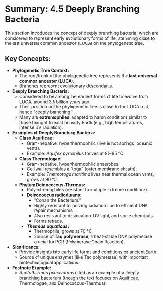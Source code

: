 # Summary: 4.5 Deeply Branching Bacteria

This section introduces the concept of deeply branching bacteria, which are considered to represent early evolutionary forms of life, stemming close to the last universal common ancestor (LUCA) on the phylogenetic tree.

## Key Concepts:

*   **Phylogenetic Tree Context:**
    *   The root/trunk of the phylogenetic tree represents the **last universal common ancestor (LUCA)**.
    *   Branches represent evolutionary descendants.
*   **Deeply Branching Bacteria:**
    *   Considered to be among the earliest forms of life to evolve from LUCA, around 3.5 billion years ago.
    *   Their position on the phylogenetic tree is close to the LUCA root, hence "deeply branching."
    *   Many are **extremophiles**, adapted to harsh conditions similar to those thought to exist on early Earth (e.g., high temperatures, intense UV radiation).
*   **Examples of Deeply Branching Bacteria:**
    *   **Class Aquificae:**
        *   Gram-negative, hyperthermophilic (live in hot springs, oceanic vents).
        *   Example: *Aquifex pyrophilus* thrives at 85-95 °C.
    *   **Class Thermotogae:**
        *   Gram-negative, hyperthermophilic anaerobes.
        *   Cell wall resembles a "toga" (outer membrane sheath).
        *   Example: *Thermotoga maritima* lives near thermal ocean vents, grows at 90 °C.
    *   **Phylum Deinococcus-Thermus:**
        *   Polyextremophiles (resistant to multiple extreme conditions).
        *   **Deinococcus radiodurans:**
            *   "Conan the Bacterium."
            *   Highly resistant to ionizing radiation due to efficient DNA repair mechanisms.
            *   Also resistant to desiccation, UV light, and some chemicals.
            *   Forms tetrads.
        *   ***Thermus aquaticus*:**
            *   Thermophile, grows at 70 °C.
            *   Source of **Taq polymerase**, a heat-stable DNA polymerase crucial for PCR (Polymerase Chain Reaction).
*   **Significance:**
    *   Provide insights into early life forms and conditions on ancient Earth.
    *   Source of unique enzymes (like Taq polymerase) with important biotechnological applications.
*   **Footnote Example:**
    *   *Acetothermus paucivorans* cited as an example of a deeply branching bacterium (though the text focuses on Aquificae, Thermotogae, and Deinococcus-Thermus).
